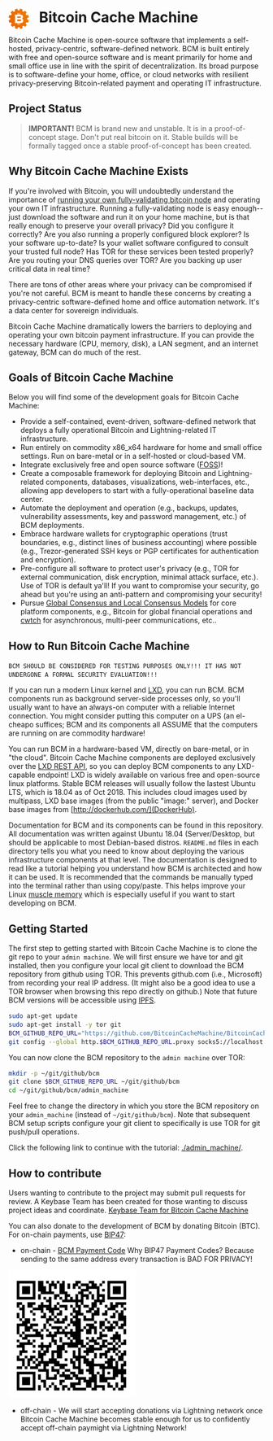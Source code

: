 
# <img src="./resources/bcmlogo_super_small.png" alt="Bitcoin Cache Machine Logo" style="float: left; margin-right: 20px;" /> Bitcoin Cache Machine

Bitcoin Cache Machine is open-source software that implements a self-hosted, privacy-centric, software-defined network. BCM is built entirely with free and open-source software and is meant primarily for home and small office use in line with the spirit of decentralization. Its broad purpose is to software-define your home, office, or cloud networks with resilient privacy-preserving Bitcoin-related payment and operating IT infrastructure.

## Project Status

> **IMPORTANT!**
> BCM is brand new and unstable. It is in a proof-of-concept stage. Don't put real bitcoin on it. Stable builds will be formally tagged once a stable proof-of-concept has been created.

## Why Bitcoin Cache Machine Exists

If you're involved with Bitcoin, you will undoubtedly understand the importance of [running your own fully-validating bitcoin node](https://medium.com/@lopp/securing-your-financial-sovereignty-3af6fe834603) and operating your own IT infrastructure. Running a fully-validating node is easy enough--just download the software and run it on your home machine, but is that really enough to preserve your overall privacy? Did you configure it correctly? Are you also running a properly configured block explorer? Is your software up-to-date? Is your wallet software configured to consult your trusted full node? Has TOR for these services been tested properly? Are you routing your DNS queries over TOR? Are you backing up user critical data in real time?

There are tons of other areas where your privacy can be compromised if you're not careful. BCM is meant to handle these concerns by creating a privacy-centric software-defined home and office automation network. It's a data center for sovereign individuals.

Bitcoin Cache Machine dramatically lowers the barriers to deploying and operating your own bitcoin payment infrastructure. If you can provide the necessary hardware (CPU, memory, disk), a LAN segment, and an internet gateway, BCM can do much of the rest.

## Goals of Bitcoin Cache Machine

Below you will find some of the development goals for Bitcoin Cache Machine:

* Provide a self-contained, event-driven, software-defined network that deploys a fully operational Bitcoin and Lightning-related IT infrastructure.
* Run entirely on commodity x86_x64 hardware for home and small office settings. Run on bare-metal or in a self-hosted or cloud-based VM.
* Integrate exclusively free and open source software ([FOSS](https://en.wikipedia.org/wiki/Free_and_open-source_software))!
* Create a composable framework for deploying Bitcoin and Lightning-related components, databases, visualizations, web-interfaces, etc., allowing app developers to start with a fully-operational baseline data center.
* Automate the deployment and operation (e.g., backups, updates, vulnerability assessments, key and password management, etc.) of BCM deployments.
* Embrace hardware wallets for cryptographic  operations (trust boundaries, e.g., distinct lines of business accounting) where possible (e.g., Trezor-generated SSH keys or PGP certificates for authentication and encryption).
* Pre-configure all software to protect user's privacy (e.g., TOR for external communication, disk encryption, minimal attack surface, etc.). Use of TOR is default ya'll! If you want to compromise your security, go ahead but you're using an anti-pattern and compromising your security!
* Pursue [Global Consensus and Local Consensus Models](https://twitter.com/SarahJamieLewis/status/1016832509709914112) for core platform components, e.g., Bitcoin for global financial operations and [cwtch](https://openprivacy.ca/blog/2018/06/28/announcing-cwtch/) for asynchronous, multi-peer communications, etc..

## How to Run Bitcoin Cache Machine

`BCM SHOULD BE CONSIDERED FOR TESTING PURPOSES ONLY!!! IT HAS NOT UNDERGONE A FORMAL SECURITY EVALUATION!!!`

If you can run a modern Linux kernel and [LXD](https://linuxcontainers.org/lxd/), you can run BCM. BCM components run as background server-side processes only, so you'll usually want to have an always-on computer with a reliable Internet connection. You might consider putting this computer on a UPS (an el-cheapo suffices; BCM and its components all ASSUME that the computers are running on are commodity hardware!

 You can run BCM in a hardware-based VM, directly on bare-metal, or in "the cloud". Bitcoin Cache Machine components are deployed exclusively over the [LXD REST API](https://github.com/lxc/lxd/blob/master/doc/rest-api.md), so you can deploy BCM components to any LXD-capable endpoint! LXD is widely available on various free and open-source linux platforms. Stable BCM releases will usually follow the lastest Ubuntu LTS, which is 18.04 as of Oct 2018. This includes cloud images used by multipass, LXD base images (from the public "image:" server), and Docker base images from [http://dockerhub.com/](DockerHub).

Documentation for BCM and its components can be found in this repository. All documentation was written against Ubuntu 18.04 (Server/Desktop, but should be applicable to most Debian-based distros.  `README.md` files in each directory tells you what you need to know about deploying the various infrastructure components at that level. The documentation is designed to read like a tutorial helping you understand how BCM is architected and how it can be used. It is recommended that the commands be manually typed into the terminal rather than using copy/paste. This helps improve your Linux [muscle memory](https://en.wikipedia.org/wiki/Muscle_memory) which is especially useful if you want to start developing on BCM.

## Getting Started

The first step to getting started with Bitcoin Cache Machine is to clone the git repo to your `admin machine`. We will first ensure we have tor and git installed, then you configure your local git client to download the BCM repository from github using TOR. This prevents github.com (i.e., Microsoft) from recording your real IP address. (It might also be a good idea to use a TOR browser when browsing this repo directly on github.) Note that future BCM versions will be accessible using [IPFS](https://ipfs.io/).

```bash
sudo apt-get update
sudo apt-get install -y tor git
BCM_GITHUB_REPO_URL="https://github.com/BitcoinCacheMachine/BitcoinCacheMachine"
git config --global http.$BCM_GITHUB_REPO_URL.proxy socks5://localhost:9050
```

You can now clone the BCM repository to the `admin machine` over TOR:

```bash
mkdir -p ~/git/github/bcm
git clone $BCM_GITHUB_REPO_URL ~/git/github/bcm
cd ~/git/github/bcm/admin_machine
```

Feel free to change the directory in which you store the BCM repository on your `admin_machine` (instead of `~/git/github/bcm`). Note that subsequent BCM setup scripts configure your git client to specifically is use TOR for git push/pull operations.

Click the following link to continue with the tutorial: [./admin_machine/](./admin_machine/).

## How to contribute

Users wanting to contribute to the project may submit pull requests for review. A Keybase Team has been created for those wanting to discuss project ideas and coordinate. [Keybase Team for Bitcoin Cache Machine](https://keybase.io/team/btccachemachine)

You can also donate to the development of BCM by donating Bitcoin (BTC). For on-chain payments, use [BIP47](https://github.com/bitcoin/bips/blob/master/bip-0047.mediawiki):

* on-chain - [BCM Payment Code](bitcoin:PM8TJSpgDvY9aPVCHq1rQCYzvutYxf9GeK8ixhtZzeasXox3yDCskc8qkK2kgwK8rnN4AVVbUmPsMFGBdvuFfwo8JvuxNNW9quoHJhexD7dRutEi7Eon) Why BIP47 Payment Codes? Because sending to the same address every transaction is BAD FOR PRIVACY!

[<img src="./resources/bcm-payment-code.jpg" alt="BCM Payment Code" height="250" width="250">](bitcoin:PM8TJSpgDvY9aPVCHq1rQCYzvutYxf9GeK8ixhtZzeasXox3yDCskc8qkK2kgwK8rnN4AVVbUmPsMFGBdvuFfwo8JvuxNNW9quoHJhexD7dRutEi7Eon)

* off-chain - We will start accepting donations via Lightning network once Bitcoin Cache Machine becomes stable enough for us to confidently accept off-chain paymight via Lightning Network!